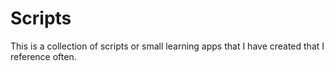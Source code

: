 # Scripts
This is a collection of scripts or small learning apps that I have created that I reference often.
